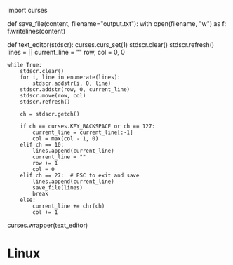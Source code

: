 import curses

def save_file(content, filename="output.txt"):
    with open(filename, "w") as f:
        f.writelines(content)

def text_editor(stdscr):
    curses.curs_set(1)
    stdscr.clear()
    stdscr.refresh()
    lines = []
    current_line = ""
    row, col = 0, 0

    while True:
        stdscr.clear()
        for i, line in enumerate(lines):
            stdscr.addstr(i, 0, line)
        stdscr.addstr(row, 0, current_line)
        stdscr.move(row, col)
        stdscr.refresh()

        ch = stdscr.getch()

        if ch == curses.KEY_BACKSPACE or ch == 127:
            current_line = current_line[:-1]
            col = max(col - 1, 0)
        elif ch == 10:
            lines.append(current_line)
            current_line = ""
            row += 1
            col = 0
        elif ch == 27:  # ESC to exit and save
            lines.append(current_line)
            save_file(lines)
            break
        else:
            current_line += chr(ch)
            col += 1

curses.wrapper(text_editor)
# Linux
